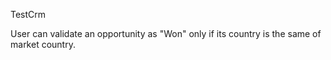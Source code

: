 TestCrm

User can validate an opportunity as "Won" only if its country is the same of market country.
